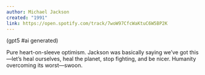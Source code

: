 ```yaml
---
author: Michael Jackson
created: "1991"
link: https://open.spotify.com/track/7woW97CfcWaKtuC6W5BP2K
---
```


(gpt5 #ai generated)

Pure heart-on-sleeve optimism. Jackson was basically saying we’ve got this—let’s heal ourselves, heal the planet, stop fighting, and be nicer. Humanity overcoming its worst—swoon.
